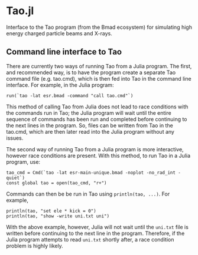 # Tao.jl
Interface to the Tao program (from the Bmad ecosystem) for simulating high energy charged particle beams and X-rays.

## Command line interface to Tao
There are currently two ways of running Tao from a Julia program. The first, and recommended way, is to have the program create a separate Tao command file (e.g. tao.cmd), which is then fed into Tao in the command line interface. For example, in the Julia program:
```
run(`tao -lat esr.bmad -command "call tao.cmd"`)
```
This method of calling Tao from Julia does not lead to race conditions with the commands run in Tao; the Julia program will wait until the entire sequence of commands has been run and completed before continuing to the next lines in the program. So, files can be written from Tao in the tao.cmd, which are then later read into the Julia program without any issues.

The second way of running Tao from a Julia program is more interactive, however race conditions are present. With this method, to run Tao in a Julia program, use:
```
tao_cmd = Cmd(`tao -lat esr-main-unique.bmad -noplot -no_rad_int -quiet`)
const global tao = open(tao_cmd, "r+")
```
Commands can then be be run in Tao using ```println(tao, ...)```. For example,
```
println(tao, "set ele * kick = 0")
println(tao, "show -write uni.txt uni")
```
With the above example, however, Julia will not wait until the `uni.txt` file is written before continuing to the next line in the program. Therefore, if the Julia program attempts to read `uni.txt` shortly after, a race condition problem is highly likely.
